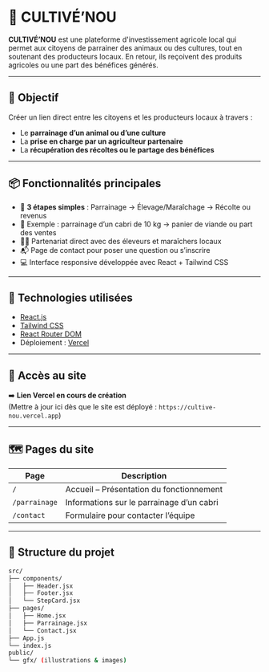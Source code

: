 # 🌱 CULTIVÉ’NOU

**CULTIVÉ’NOU** est une plateforme d'investissement agricole local qui permet aux citoyens de parrainer des animaux ou des cultures, tout en soutenant des producteurs locaux. En retour, ils reçoivent des produits agricoles ou une part des bénéfices générés.

---

## 🧭 Objectif

Créer un lien direct entre les citoyens et les producteurs locaux à travers :

- Le **parrainage d’un animal ou d’une culture**
- La **prise en charge par un agriculteur partenaire**
- La **récupération des récoltes ou le partage des bénéfices**

---

## 📦 Fonctionnalités principales

- 🔁 **3 étapes simples** : Parrainage → Élevage/Maraîchage → Récolte ou revenus
- 🐐 Exemple : parrainage d’un cabri de 10 kg → panier de viande ou part des ventes
- 🧑‍🌾 Partenariat direct avec des éleveurs et maraîchers locaux
- 📬 Page de contact pour poser une question ou s’inscrire
- 💻 Interface responsive développée avec React + Tailwind CSS

---

## 🧱 Technologies utilisées

- [React.js](https://reactjs.org/)
- [Tailwind CSS](https://tailwindcss.com/)
- [React Router DOM](https://reactrouter.com/)
- Déploiement : [Vercel](https://vercel.com/)

---

## 🚀 Accès au site

➡️ **Lien Vercel en cours de création**  
(Mettre à jour ici dès que le site est déployé : `https://cultive-nou.vercel.app`)

---

## 🗺️ Pages du site

| Page            | Description                                     |
|------------------|-------------------------------------------------|
| `/`              | Accueil – Présentation du fonctionnement        |
| `/parrainage`    | Informations sur le parrainage d’un cabri       |
| `/contact`       | Formulaire pour contacter l’équipe              |

---

## 📁 Structure du projet

```bash
src/
├── components/
│   ├── Header.jsx
│   ├── Footer.jsx
│   └── StepCard.jsx
├── pages/
│   ├── Home.jsx
│   ├── Parrainage.jsx
│   └── Contact.jsx
├── App.js
└── index.js
public/
└── gfx/ (illustrations & images)
